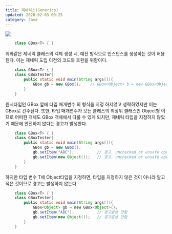 ```yaml
---
title: 제네릭스(Generics)
updated: 2020-02-03 00:25
category: Java
---
```


<a href="https://raw.githubusercontent.com/rlawjddbs/rlawjddbs.github.io/master/assets/common/imgs/common/190520/404error.png" target="_new">![](https://raw.githubusercontent.com/rlawjddbs/rlawjddbs.github.io/master/_posts_/imgs/0203/generics_term.png)</a>

```java
    class GBox<T> { }
```
위와같은 제네릭 클래스의 객체 생성 시, 예전 방식으로 인스턴스를 생성하는 것이 허용된다. 이는 제네릭 도입 이전의 코드와 호환을 위함이다.

```java
    class GBox<T> { }
    class GBoxTester{
        public static void main(String args[]){
            GBox gb = new GBox();    // GBox<Object> b = new GBox<Object>(); 와 같음
        }
    } 
```
원시타입인 GBox 옆에 타입 매개변수 <T>의 형식을 지정 하지않고 생략하였지만 이는 GBox<Object>로 간주된다. 또한, 타입 매개변수가 모든 클래스의 최상위 클래스인 Object형 이므로 어떠한 객체도 GBox 객체에서 다룰 수 있게 되지만, 제네릭 타입을 지정하지 않았기 때문에 안전하지 않다는 경고가 발생한다.

```java
    class GBox<T> { }
    class GBoxTester{
        public static void main(String args[]){
            GBox gb = new GBox();
            gb.setItem("ABC");          // 경고. unchecked or unsafe operation
            gb.setItem(new Object());   // 경고. unchecked or unsafe operation
        }
    } 
```
하지만 타입 변수 T에 Object타입을 지정하면, 타입을 지정하지 않은 것이 아니라 알고 적은 것이므로 경고는 발생하지 않는다.
```java
    class GBox<T> { }
    class GBoxTester{
        public static void main(String args[]){
            GBox<Object> gb = new GBox<Object>();
            gb.setItem("ABC");          // 경고발생 안함
            gb.setItem(new Object());   // 경고발생 안함
        }
    } 
```